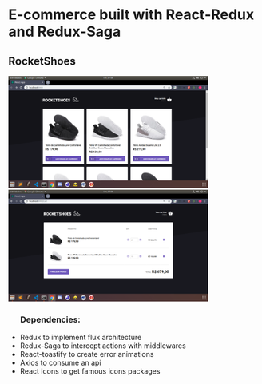 <h1>E-commerce built with React-Redux and Redux-Saga</h1>
<h2>RocketShoes</h2>
<p>
  <img src="readmeImages/1.png" width="400">
  <img src="readmeImages/2.png" width="400">
</p>
<ul>
<h3>Dependencies:</h3>
  <li>Redux to implement flux architecture</li>
  <li>Redux-Saga to intercept actions with middlewares</li>
  <li>React-toastify to create error animations </li>
  <li>Axios to consume an api</li>
  <li>React Icons to get famous icons packages</li>
</ul>
